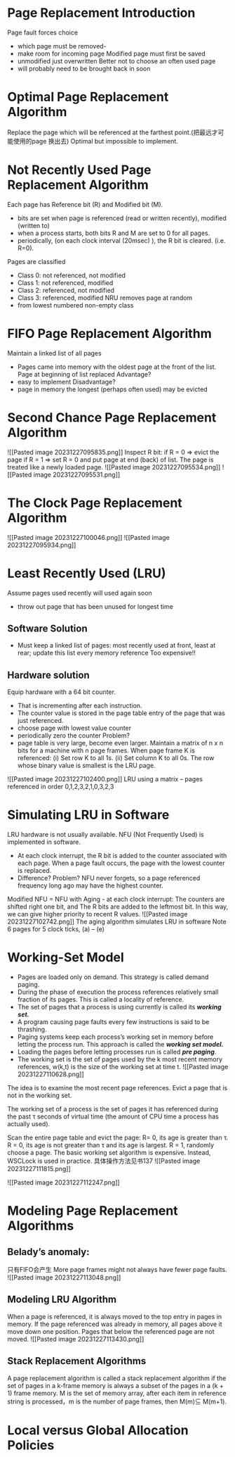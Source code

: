 # Page Replacement Introduction
Page fault forces choice 
- which page must be removed- 
- make room for incoming page
Modified page must first be saved
- unmodified just overwritten
Better not to choose an often used page
- will probably need to be brought back in soon
# Optimal Page Replacement Algorithm
Replace the page which will be referenced at the farthest point.(把最远才可能使用的page 换出去)
Optimal but impossible to implement.
# Not Recently Used Page Replacement Algorithm

Each page has Reference bit (R) and Modified bit (M).
- bits are set when page is referenced (read or written recently), modified (written to)
- when a process starts, both bits R and M are set to 0 for all pages.
- periodically, (on each clock interval (20msec) ), the R bit is cleared. (i.e. R=0).

Pages are classified
- Class 0: not referenced, not modified
- Class 1: not referenced, modified
- Class 2: referenced, not modified
- Class 3: referenced, modified
NRU removes page at random
- from lowest numbered non-empty class

# FIFO Page Replacement Algorithm
Maintain a linked list of all pages 
- Pages came into memory with the oldest page at the front of the list.
Page at beginning of list replaced
Advantage?
- easy to implement
Disadvantage?
- page in memory the longest (perhaps often used) may be evicted







# Second Chance Page Replacement Algorithm
![[Pasted image 20231227095835.png]]
Inspect R bit:
    if R = 0 => evict the page
    if R = 1 => set R = 0 and put page at end (back) of list. The page is treated like a newly loaded page.
![[Pasted image 20231227095534.png]]
![[Pasted image 20231227095531.png]]
# The Clock Page Replacement Algorithm
![[Pasted image 20231227100046.png]]
![[Pasted image 20231227095934.png]]

# Least Recently Used (LRU)
Assume pages used recently will used again soon
- throw out page that has been unused for longest time
## Software Solution
- Must keep a linked list of pages: most recently used at front, least at rear; update this list every memory reference  Too expensive!!
## Hardware solution
Equip hardware with a 64 bit counter. 
- That is incrementing after each instruction. 
- The counter value is stored in the page table entry of  the page that was just referenced.
- choose page with lowest value counter
- periodically zero the counter
Problem? 
- page table is very large, become even larger.
Maintain a matrix of n *x* n bits for a machine with n page frames. 
 When page frame K is referenced:
     (i)  Set row K to all 1s.
     (ii) Set column K to all 0s.
 The row whose binary value is smallest is the LRU page.

![[Pasted image 20231227102400.png]]
LRU using a matrix – pages referenced in order 0,1,2,3,2,1,0,3,2,3


# Simulating LRU in Software
LRU hardware is not usually available. NFU (Not Frequently Used) is implemented in software.
- At each clock interrupt, the R bit is added to the counter associated with each page. When a page fault occurs, the page with the lowest counter is replaced.
- Difference? Problem?
 NFU never forgets, so a page referenced frequency long ago may have the highest counter.
 
Modified NFU = NFU with Aging - at each clock interrupt:
	The counters are shifted right one bit, and
	The R bits are added to the leftmost bit.
	In this way, we can give higher priority to recent R values.
![[Pasted image 20231227102742.png]]
The aging algorithm simulates LRU in software
Note 6 pages for 5 clock ticks, (a) – (e)

# Working-Set Model
- Pages are loaded only on demand. This strategy is called demand paging.
- During the phase of execution the process references relatively small fraction of its pages. This is called a locality of reference.
- The set of pages that a process is using currently is called its ***working set.***
- A program causing page faults every few instructions is said to be thrashing.
- Paging systems keep each process’s working set in memory before letting the process run. This approach is called the ***working set model.***
- Loading the pages before letting processes run is called ***pre paging***.
- The working set is the set of pages used by the k most recent memory references, w(k,t) is the size of the working set at time  t.
![[Pasted image 20231227110628.png]]

The idea is to examine the most recent page references. Evict a page that is not in the working set.

The working set of a process is the set of pages it has referenced during the past τ seconds of virtual time (the amount of CPU time a process has actually used).

Scan the entire page table and evict the page:
	R= 0, its age is greater than τ.
	R = 0, its age is not greater than τ and its age is largest.
	R = 1, randomly choose a page.
The basic working set algorithm is expensive. Instead, WSCLock is used in practice.
具体操作方法见书137
![[Pasted image 20231227111815.png]]

![[Pasted image 20231227112247.png]]

# Modeling Page Replacement Algorithms

## Belady’s anomaly:
只有FIFO会产生
More page frames might not always have fewer page faults.
![[Pasted image 20231227113048.png]]

## Modeling LRU Algorithm
When a page is referenced, it is always moved to the top entry in pages in memory.
If the page referenced was already in memory, all pages above it move down one position. Pages that below the referenced page are not moved.
![[Pasted image 20231227113430.png]]

## Stack Replacement Algorithms
A page replacement algorithm is called a stack replacement algorithm if the set of pages in a k-frame memory is always a subset of the pages in a (k + 1) frame memory.
M is the set of memory array, after each item in reference string is processed，m is the number of page frames, then  M(m)⊆ M(m+1).



# Local versus Global Allocation Policies

